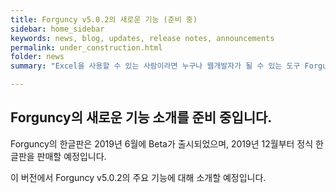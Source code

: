 ```yaml
---
title: Forguncy v5.0.2의 새로운 기능 (준비 중)
sidebar: home_sidebar
keywords: news, blog, updates, release notes, announcements
permalink: under_construction.html
folder: news
summary: "Excel을 사용할 수 있는 사람이라면 누구나 웹개발자가 될 수 있는 도구 Forguncy의 v5.0.2가 출시되었습니다."

---
```


## Forguncy의 새로운 기능 소개를 준비 중입니다.

Forguncy의 한글판은 2019년 6월에 Beta가 출시되었으며, 2019년 12월부터 정식 한글판을 판매할 예정입니다.

이 버전에서 Forguncy v5.0.2의 주요 기능에 대해 소개할 예정입니다.
